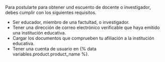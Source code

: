 Para postularte para obtener und escuento de docente o investigador, debes cumplir con los siguientes requisitos.

- Ser educador, miembro de una factultad, o investigador.
- Tener una dirección de correo electrónico verificable que haya emitido una institución educativa.
- Cargar los documentos que comprueben tu afiliación a la institución educativa.
- Tener una cuenta de usuario en {% data variables.product.product_name %}.
